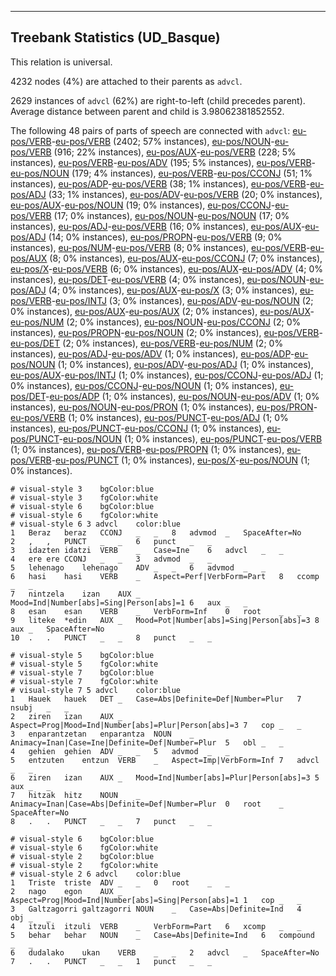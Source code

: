 

--------------------------------------------------------------------------------

## Treebank Statistics (UD_Basque)

This relation is universal.

4232 nodes (4%) are attached to their parents as `advcl`.

2629 instances of `advcl` (62%) are right-to-left (child precedes parent).
Average distance between parent and child is 3.98062381852552.

The following 48 pairs of parts of speech are connected with `advcl`: [eu-pos/VERB]()-[eu-pos/VERB]() (2402; 57% instances), [eu-pos/NOUN]()-[eu-pos/VERB]() (916; 22% instances), [eu-pos/AUX]()-[eu-pos/VERB]() (228; 5% instances), [eu-pos/VERB]()-[eu-pos/ADV]() (195; 5% instances), [eu-pos/VERB]()-[eu-pos/NOUN]() (179; 4% instances), [eu-pos/VERB]()-[eu-pos/CCONJ]() (51; 1% instances), [eu-pos/ADP]()-[eu-pos/VERB]() (38; 1% instances), [eu-pos/VERB]()-[eu-pos/ADJ]() (33; 1% instances), [eu-pos/ADV]()-[eu-pos/VERB]() (20; 0% instances), [eu-pos/AUX]()-[eu-pos/NOUN]() (19; 0% instances), [eu-pos/CCONJ]()-[eu-pos/VERB]() (17; 0% instances), [eu-pos/NOUN]()-[eu-pos/NOUN]() (17; 0% instances), [eu-pos/ADJ]()-[eu-pos/VERB]() (16; 0% instances), [eu-pos/AUX]()-[eu-pos/ADJ]() (14; 0% instances), [eu-pos/PROPN]()-[eu-pos/VERB]() (9; 0% instances), [eu-pos/NUM]()-[eu-pos/VERB]() (8; 0% instances), [eu-pos/VERB]()-[eu-pos/AUX]() (8; 0% instances), [eu-pos/AUX]()-[eu-pos/CCONJ]() (7; 0% instances), [eu-pos/X]()-[eu-pos/VERB]() (6; 0% instances), [eu-pos/AUX]()-[eu-pos/ADV]() (4; 0% instances), [eu-pos/DET]()-[eu-pos/VERB]() (4; 0% instances), [eu-pos/NOUN]()-[eu-pos/ADJ]() (4; 0% instances), [eu-pos/AUX]()-[eu-pos/X]() (3; 0% instances), [eu-pos/VERB]()-[eu-pos/INTJ]() (3; 0% instances), [eu-pos/ADV]()-[eu-pos/NOUN]() (2; 0% instances), [eu-pos/AUX]()-[eu-pos/AUX]() (2; 0% instances), [eu-pos/AUX]()-[eu-pos/NUM]() (2; 0% instances), [eu-pos/NOUN]()-[eu-pos/CCONJ]() (2; 0% instances), [eu-pos/PROPN]()-[eu-pos/NOUN]() (2; 0% instances), [eu-pos/VERB]()-[eu-pos/DET]() (2; 0% instances), [eu-pos/VERB]()-[eu-pos/NUM]() (2; 0% instances), [eu-pos/ADJ]()-[eu-pos/ADV]() (1; 0% instances), [eu-pos/ADP]()-[eu-pos/NOUN]() (1; 0% instances), [eu-pos/ADV]()-[eu-pos/ADJ]() (1; 0% instances), [eu-pos/AUX]()-[eu-pos/INTJ]() (1; 0% instances), [eu-pos/CCONJ]()-[eu-pos/ADJ]() (1; 0% instances), [eu-pos/CCONJ]()-[eu-pos/NOUN]() (1; 0% instances), [eu-pos/DET]()-[eu-pos/ADP]() (1; 0% instances), [eu-pos/NOUN]()-[eu-pos/ADV]() (1; 0% instances), [eu-pos/NOUN]()-[eu-pos/PRON]() (1; 0% instances), [eu-pos/PRON]()-[eu-pos/VERB]() (1; 0% instances), [eu-pos/PUNCT]()-[eu-pos/ADJ]() (1; 0% instances), [eu-pos/PUNCT]()-[eu-pos/CCONJ]() (1; 0% instances), [eu-pos/PUNCT]()-[eu-pos/NOUN]() (1; 0% instances), [eu-pos/PUNCT]()-[eu-pos/VERB]() (1; 0% instances), [eu-pos/VERB]()-[eu-pos/PROPN]() (1; 0% instances), [eu-pos/VERB]()-[eu-pos/PUNCT]() (1; 0% instances), [eu-pos/X]()-[eu-pos/NOUN]() (1; 0% instances).


~~~ conllu
# visual-style 3	bgColor:blue
# visual-style 3	fgColor:white
# visual-style 6	bgColor:blue
# visual-style 6	fgColor:white
# visual-style 6 3 advcl	color:blue
1	Beraz	beraz	CCONJ	_	_	8	advmod	_	SpaceAfter=No
2	,	,	PUNCT	_	_	6	punct	_	_
3	idazten	idatzi	VERB	_	Case=Ine	6	advcl	_	_
4	ere	ere	CCONJ	_	_	3	advmod	_	_
5	lehenago	lehenago	ADV	_	_	6	advmod	_	_
6	hasi	hasi	VERB	_	Aspect=Perf|VerbForm=Part	8	ccomp	_	_
7	nintzela	izan	AUX	_	Mood=Ind|Number[abs]=Sing|Person[abs]=1	6	aux	_	_
8	esan	esan	VERB	_	VerbForm=Inf	0	root	_	_
9	liteke	*edin	AUX	_	Mood=Pot|Number[abs]=Sing|Person[abs]=3	8	aux	_	SpaceAfter=No
10	.	.	PUNCT	_	_	8	punct	_	_

~~~


~~~ conllu
# visual-style 5	bgColor:blue
# visual-style 5	fgColor:white
# visual-style 7	bgColor:blue
# visual-style 7	fgColor:white
# visual-style 7 5 advcl	color:blue
1	Hauek	hauek	DET	_	Case=Abs|Definite=Def|Number=Plur	7	nsubj	_	_
2	ziren	izan	AUX	_	Aspect=Prog|Mood=Ind|Number[abs]=Plur|Person[abs]=3	7	cop	_	_
3	enparantzetan	enparantza	NOUN	_	Animacy=Inan|Case=Ine|Definite=Def|Number=Plur	5	obl	_	_
4	gehien	gehien	ADV	_	_	5	advmod	_	_
5	entzuten	entzun	VERB	_	Aspect=Imp|VerbForm=Inf	7	advcl	_	_
6	ziren	izan	AUX	_	Mood=Ind|Number[abs]=Plur|Person[abs]=3	5	aux	_	_
7	hitzak	hitz	NOUN	_	Animacy=Inan|Case=Abs|Definite=Def|Number=Plur	0	root	_	SpaceAfter=No
8	.	.	PUNCT	_	_	7	punct	_	_

~~~


~~~ conllu
# visual-style 6	bgColor:blue
# visual-style 6	fgColor:white
# visual-style 2	bgColor:blue
# visual-style 2	fgColor:white
# visual-style 2 6 advcl	color:blue
1	Triste	triste	ADV	_	_	0	root	_	_
2	nago	egon	AUX	_	Aspect=Prog|Mood=Ind|Number[abs]=Sing|Person[abs]=1	1	cop	_	_
3	Galtzagorri	galtzagorri	NOUN	_	Case=Abs|Definite=Ind	4	obj	_	_
4	itzuli	itzuli	VERB	_	VerbForm=Part	6	xcomp	_	_
5	behar	behar	NOUN	_	Case=Abs|Definite=Ind	6	compound	_	_
6	dudalako	ukan	VERB	_	_	2	advcl	_	SpaceAfter=No
7	.	.	PUNCT	_	_	1	punct	_	_

~~~


